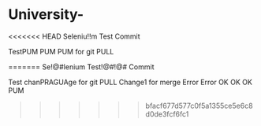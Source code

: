 # University-
<<<<<<< HEAD
Seleniu!!m
Test Commit


TestPUM PUM PUM for git PULL

=======
Se!@#lenium
Test!@#!@# Commit


Test chanPRAGUAge for git PULL
Change1 for merge
Error
Error
OK OK OK PUM
>>>>>>> bfacf677d577c0f5a1355ce5e6c8d0de3fcf6fc1

